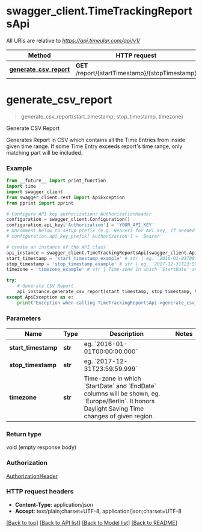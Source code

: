 # swagger_client.TimeTrackingReportsApi

All URIs are relative to *https://api.timeular.com/api/v1/*

Method | HTTP request | Description
------------- | ------------- | -------------
[**generate_csv_report**](TimeTrackingReportsApi.md#generate_csv_report) | **GET** /report/{startTimestamp}/{stopTimestamp} | Generate CSV Report


# **generate_csv_report**
> generate_csv_report(start_timestamp, stop_timestamp, timezone)

Generate CSV Report

Generates Report in CSV which contains all the Time Entries from inside given time range. If some Time Entry exceeds report's time range, only matching part will be included.

### Example
```python
from __future__ import print_function
import time
import swagger_client
from swagger_client.rest import ApiException
from pprint import pprint

# Configure API key authorization: AuthorizationHeader
configuration = swagger_client.Configuration()
configuration.api_key['Authorization'] = 'YOUR_API_KEY'
# Uncomment below to setup prefix (e.g. Bearer) for API key, if needed
# configuration.api_key_prefix['Authorization'] = 'Bearer'

# create an instance of the API class
api_instance = swagger_client.TimeTrackingReportsApi(swagger_client.ApiClient(configuration))
start_timestamp = 'start_timestamp_example' # str | eg. `2016-01-01T00:00:00.000`
stop_timestamp = 'stop_timestamp_example' # str | eg. `2017-12-31T23:59:59.999`
timezone = 'timezone_example' # str | Time-zone in which `StartDate` and `EndDate` columns will be shown, eg. `Europe/Berlin`. It honors Daylight Saving Time changes of given region. 

try:
    # Generate CSV Report
    api_instance.generate_csv_report(start_timestamp, stop_timestamp, timezone)
except ApiException as e:
    print("Exception when calling TimeTrackingReportsApi->generate_csv_report: %s\n" % e)
```

### Parameters

Name | Type | Description  | Notes
------------- | ------------- | ------------- | -------------
 **start_timestamp** | **str**| eg. &#x60;2016-01-01T00:00:00.000&#x60; | 
 **stop_timestamp** | **str**| eg. &#x60;2017-12-31T23:59:59.999&#x60; | 
 **timezone** | **str**| Time-zone in which &#x60;StartDate&#x60; and &#x60;EndDate&#x60; columns will be shown, eg. &#x60;Europe/Berlin&#x60;. It honors Daylight Saving Time changes of given region.  | 

### Return type

void (empty response body)

### Authorization

[AuthorizationHeader](../README.md#AuthorizationHeader)

### HTTP request headers

 - **Content-Type**: application/json
 - **Accept**: text/plain;charset=UTF-8, application/json;charset=UTF-8

[[Back to top]](#) [[Back to API list]](../README.md#documentation-for-api-endpoints) [[Back to Model list]](../README.md#documentation-for-models) [[Back to README]](../README.md)

